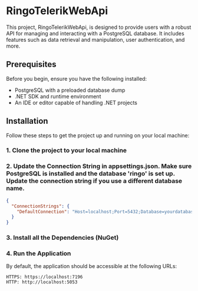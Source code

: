 # RingoTelerikWebApi

This project, RingoTelerikWebApi, is designed to provide users with a robust API for managing and interacting with a PostgreSQL database. It includes features such as data retrieval and manipulation, user authentication, and more.

## Prerequisites

Before you begin, ensure you have the following installed:
- PostgreSQL with a preloaded database dump
- .NET SDK and runtime environment
- An IDE or editor capable of handling .NET projects

## Installation

Follow these steps to get the project up and running on your local machine:

### 1. Clone the project to your local machine
### 2. Update the Connection String in appsettings.json. Make sure PostgreSQL is installed and the database 'ringo' is set up. Update the connection string if you use a different database name.

```json
{
  "ConnectionStrings": {
    "DefaultConnection": "Host=localhost;Port=5432;Database=yourdatabasename;Username=postgres;Password=yourpassword"
  }
}
```

### 3. Install all the Dependencies (NuGet)
### 4. Run the Application 
By default, the application should be accessible at the following URLs:

    HTTPS: https://localhost:7196
    HTTP: http://localhost:5053
